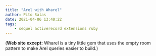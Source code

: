 ```yaml
---
title: "Arel with Wharel"
author: Pito Salas
date: 2021-04-06 13:40:22
tags:
    - sequel activerecord extensions ruby
---
```


(**Web site except:** Wharel is a tiny little gem that uses the empty room pattern to make Arel queries easier to build.) 
